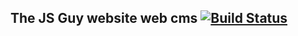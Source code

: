 ## The JS Guy website web cms [![Build Status](https://travis-ci.org/thejsguy/webcms.svg?branch=master)](https://travis-ci.org/thejsguy/webcms)